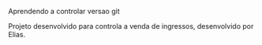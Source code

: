 Aprendendo a controlar versao git

Projeto desenvolvido para controla a venda de ingressos, desenvolvido por Elias.
